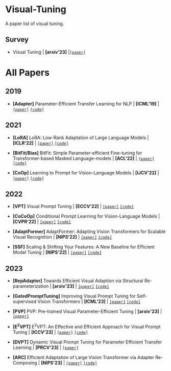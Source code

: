 # Visual-Tuning
A paper list of visual tuning.

## Survey
- Visual Tuning | **[arxiv'23]** |[`[paper]`](https://arxiv.org/abs/2305.06061)


# All Papers

## 2019
- **[Adapter]** Parameter-Efficient Transfer Learning for NLP | **[ICML'19]** | [`[paper]`](https://arxiv.org/abs/1902.00751) [`[code]`](https://github.com/google-research/adapter-bert)

## 2021
- **[LoRA]** LoRA: Low-Rank Adaptation of Large Language Models | **[ICLR'22]** | [`[paper]`](https://arxiv.org/abs/2106.09685) [`[code]`](https://github.com/microsoft/LoRA)

- **[BitFit/Bias]** BitFit: Simple Parameter-efficient Fine-tuning for Transformer-based Masked Language-models | **[ACL'22]** | [`[paper]`](https://arxiv.org/abs/2106.10199) [`[code]`](https://github.com/benzakenelad/BitFit)

- **[CoOp]** Learning to Prompt for Vision-Language Models | **[IJCV'22]** | [`[paper]`](https://arxiv.org/abs/2109.01134) [`[code]`](https://github.com/KaiyangZhou/CoOp)

## 2022
- **[VPT]** Visual Prompt Tuning | **[ECCV'22]** | [`[paper]`](https://arxiv.org/abs/2203.12119) [`[code]`](https://github.com/kmnp/vpt) 

- **[CoCoOp]** Conditional Prompt Learning for Vision-Language Models | **[CVPR'22]** | [`[paper]`](https://arxiv.org/abs/2203.05557) [`[code]`](https://github.com/KaiyangZhou/CoOp) 

- **[AdaptFormer]** AdaptFormer: Adapting Vision Transformers for Scalable Visual Recognition | **[NIPS'22]** | [`[paper]`](https://arxiv.org/abs/2205.13535) [`[code]`](https://github.com/ShoufaChen/AdaptFormer) 

- **[SSF]** Scaling & Shifting Your Features: A New Baseline for Efficient Model Tuning | **[NIPS'22]** | [`[paper]`](https://arxiv.org/abs/2210.08823) [`[code]`](https://github.com/dongzelian/SSF)

## 2023
- **[RepAdapter]** Towards Efficient Visual Adaption via Structural Re-parameterization | **[arxiv'23]** | [`[paper]`](https://arxiv.org/abs/2302.08106) [`[code]`](https://github.com/luogen1996/RepAdapter)

- **[GatedPromptTuning]** Improving Visual Prompt Tuning for Self-supervised Vision Transformers | **[ICML'23]** | [`[paper]`](https://arxiv.org/abs/2306.05067) [`[code]`](https://github.com/ryongithub/GatedPromptTuning)

- **[PVP]** PVP: Pre-trained Visual Parameter-Efficient Tuning | **[arxiv'23]** | [`[paper]`](https://arxiv.org/abs/2304.13639)

- **[E<sup>2</sup>VPT]** E<sup>2</sup>VPT: An Effective and Efficient Approach for Visual Prompt Tuning | **[ICCV'23]** | [`[paper]`](https://arxiv.org/abs/2307.13770) [`[code]`](https://github.com/ChengHan111/E2VPT) 

- **[DVPT]** Dynamic Visual Prompt Tuning for Parameter Efficient Transfer Learning | **[PRCV'23]** | [`[paper]`](https://arxiv.org/abs/2309.06123) 

- **[ARC]** Efficient Adaptation of Large Vision Transformer via Adapter Re-Composing | **[NIPS'23]** | [`[paper]`](https://arxiv.org/abs/2310.06234) [`[code]`](https://github.com/DavidYanAnDe/ARC)